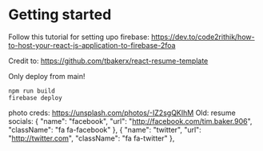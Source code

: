 # Getting started

Follow this tutorial for setting upo firebase: https://dev.to/code2rithik/how-to-host-your-react-js-application-to-firebase-2foa

Credit to: https://github.com/tbakerx/react-resume-template

Only deploy from main!
```
npm run build
firebase deploy
```
photo creds: https://unsplash.com/photos/-IZ2sgQKIhM
Old:
resume socials:
      {
        "name": "facebook",
        "url": "http://facebook.com/tim.baker.906",
        "className": "fa fa-facebook"
      },
      {
        "name": "twitter",
        "url": "http://twitter.com",
        "className": "fa fa-twitter"
      },
      